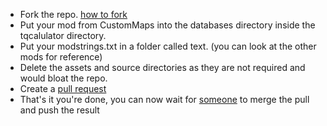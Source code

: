 - Fork the repo. [how to fork](https://docs.github.com/en/enterprise-server@2.20/github/getting-started-with-github/fork-a-repo)
- Put your mod from CustomMaps into the databases directory inside the tqcalulator directory.
- Put your modstrings.txt in a folder called text. (you can look at the other mods for reference)
- Delete the assets and source directories as they are not required and would bloat the repo.
- Create a [pull request](https://github.com/ByteSquire/TitanQuestCalculator/pulls)
- That's it you're done, you can now wait for [someone](https://github.com/ByteSquire) to merge the pull and push the result
